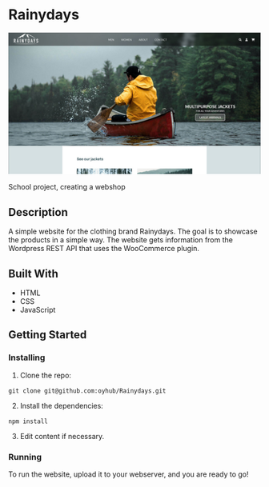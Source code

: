 # Rainydays

![Rainydays web page](/images/Rainydays.jpg)

School project, creating a webshop

## Description

A simple website for the clothing brand Rainydays. The goal is to showcase the products in a simple way. The website gets information from the Wordpress REST API that uses the WooCommerce plugin.

## Built With

- HTML
- CSS
- JavaScript

## Getting Started

### Installing

1. Clone the repo:

```
git clone git@github.com:oyhub/Rainydays.git
```

2. Install the dependencies:

```
npm install
```

3. Edit content if necessary.

### Running

To run the website, upload it to your webserver, and you are ready to go!
